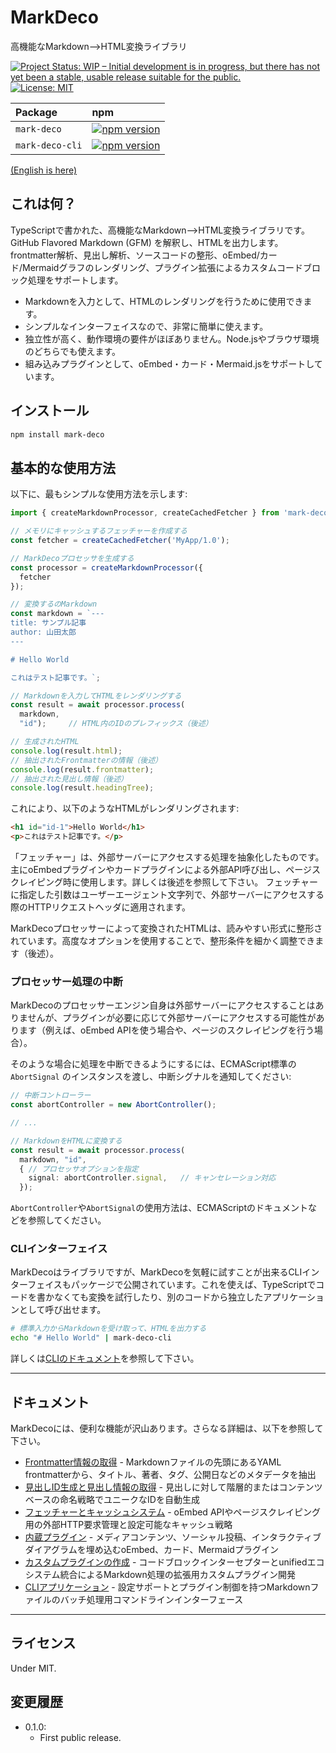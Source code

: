 # MarkDeco

高機能なMarkdown-->HTML変換ライブラリ

[![Project Status: WIP – Initial development is in progress, but there has not yet been a stable, usable release suitable for the public.](https://www.repostatus.org/badges/latest/wip.svg)](https://www.repostatus.org/#wip)
[![License: MIT](https://img.shields.io/badge/License-MIT-yellow.svg)](https://opensource.org/licenses/MIT)

|Package|npm|
|:----|:----|
|`mark-deco`|[![npm version](https://img.shields.io/npm/v/mark-deco.svg)](https://www.npmjs.com/package/mark-deco)|
|`mark-deco-cli`|[![npm version](https://img.shields.io/npm/v/mark-deco-cli.svg)](https://www.npmjs.com/package/mark-deco-cli)|

[(English is here)](./README.md)

## これは何？

TypeScriptで書かれた、高機能なMarkdown-->HTML変換ライブラリです。
GitHub Flavored Markdown (GFM) を解釈し、HTMLを出力します。
frontmatter解析、見出し解析、ソースコードの整形、oEmbed/カード/Mermaidグラフのレンダリング、プラグイン拡張によるカスタムコードブロック処理をサポートします。

* Markdownを入力として、HTMLのレンダリングを行うために使用できます。
* シンプルなインターフェイスなので、非常に簡単に使えます。
* 独立性が高く、動作環境の要件がほぼありません。Node.jsやブラウザ環境のどちらでも使えます。
* 組み込みプラグインとして、oEmbed・カード・Mermaid.jsをサポートしています。

## インストール

```bash
npm install mark-deco
```

## 基本的な使用方法

以下に、最もシンプルな使用方法を示します: 

```typescript
import { createMarkdownProcessor, createCachedFetcher } from 'mark-deco';

// メモリにキャッシュするフェッチャーを作成する
const fetcher = createCachedFetcher('MyApp/1.0');

// MarkDecoプロセッサを生成する
const processor = createMarkdownProcessor({
  fetcher
});

// 変換するのMarkdown
const markdown = `---
title: サンプル記事
author: 山田太郎
---

# Hello World

これはテスト記事です。`;

// Markdownを入力してHTMLをレンダリングする
const result = await processor.process(
  markdown,
  "id");     // HTML内のIDのプレフィックス（後述）

// 生成されたHTML
console.log(result.html);
// 抽出されたFrontmatterの情報（後述）
console.log(result.frontmatter);
// 抽出された見出し情報（後述）
console.log(result.headingTree);
```

これにより、以下のようなHTMLがレンダリングされます:

```html
<h1 id="id-1">Hello World</h1>
<p>これはテスト記事です。</p>
```

「フェッチャー」は、外部サーバーにアクセスする処理を抽象化したものです。主にoEmbedプラグインやカードプラグインによる外部API呼び出し、ページスクレイピング時に使用します。詳しくは後述を参照して下さい。
フェッチャーに指定した引数はユーザーエージェント文字列で、外部サーバーにアクセスする際のHTTPリクエストヘッダに適用されます。

MarkDecoプロセッサーによって変換されたHTMLは、読みやすい形式に整形されています。高度なオプションを使用することで、整形条件を細かく調整できます（後述）。

### プロセッサー処理の中断

MarkDecoのプロセッサーエンジン自身は外部サーバーにアクセスすることはありませんが、プラグインが必要に応じて外部サーバーにアクセスする可能性があります（例えば、oEmbed APIを使う場合や、ページのスクレイピングを行う場合）。

そのような場合に処理を中断できるようにするには、ECMAScript標準の `AbortSignal` のインスタンスを渡し、中断シグナルを通知してください:

```typescript
// 中断コントローラー
const abortController = new AbortController();

// ...

// MarkdownをHTMLに変換する
const result = await processor.process(
  markdown, "id",
  { // プロセッサオプションを指定
    signal: abortController.signal,   // キャンセレーション対応
  });
```

`AbortController`や`AbortSignal`の使用方法は、ECMAScriptのドキュメントなどを参照してください。

### CLIインターフェイス

MarkDecoはライブラリですが、MarkDecoを気軽に試すことが出来るCLIインターフェイスもパッケージで公開されています。これを使えば、TypeScriptでコードを書かなくても変換を試行したり、別のコードから独立したアプリケーションとして呼び出せます。

```bash
# 標準入力からMarkdownを受け取って、HTMLを出力する
echo "# Hello World" | mark-deco-cli
```

詳しくは[CLIのドキュメント](./docs/ja/cli-application.md)を参照して下さい。

----

## ドキュメント

MarkDecoには、便利な機能が沢山あります。さらなる詳細は、以下を参照して下さい。

- [Frontmatter情報の取得](./docs/ja/frontmatter-extraction.md) - Markdownファイルの先頭にあるYAML frontmatterから、タイトル、著者、タグ、公開日などのメタデータを抽出
- [見出しID生成と見出し情報の取得](./docs/ja/heading-id-generation.md) - 見出しに対して階層的またはコンテンツベースの命名戦略でユニークなIDを自動生成
- [フェッチャーとキャッシュシステム](./docs/ja/fetcher-and-cache-system.md) - oEmbed APIやページスクレイピング用の外部HTTP要求管理と設定可能なキャッシュ戦略
- [内蔵プラグイン](./docs/ja/built-in-plugins.md) - メディアコンテンツ、ソーシャル投稿、インタラクティブダイアグラムを埋め込むoEmbed、カード、Mermaidプラグイン
- [カスタムプラグインの作成](./docs/ja/creating-custom-plugins.md) - コードブロックインターセプターとunifiedエコシステム統合によるMarkdown処理の拡張用カスタムプラグイン開発
- [CLIアプリケーション](./docs/ja/cli-application.md) - 設定サポートとプラグイン制御を持つMarkdownファイルのバッチ処理用コマンドラインインターフェース

----

## ライセンス

Under MIT.

## 変更履歴

* 0.1.0:
  * First public release.
